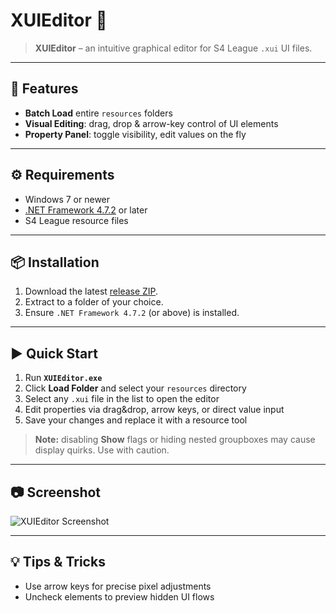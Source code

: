 # XUIEditor 🎨

> **XUIEditor** – an intuitive graphical editor for S4 League `.xui` UI files.

---

## 🚀 Features

- **Batch Load** entire `resources` folders
- **Visual Editing**: drag, drop & arrow-key control of UI elements
- **Property Panel**: toggle visibility, edit values on the fly

---

## ⚙️ Requirements

- Windows 7 or newer
- [.NET Framework 4.7.2](https://dotnet.microsoft.com/download/dotnet-framework) or later
- S4 League resource files

---

## 📦 Installation

1. Download the latest [release ZIP](https://github.com/Dekirai/XUIEditor/releases).
2. Extract to a folder of your choice.
3. Ensure `.NET Framework 4.7.2` (or above) is installed.

---

## ▶️ Quick Start

1. Run **`XUIEditor.exe`**
2. Click **Load Folder** and select your `resources` directory
3. Select any `.xui` file in the list to open the editor
4. Edit properties via drag&drop, arrow keys, or direct value input
5. Save your changes and replace it with a resource tool

> **Note:** disabling **Show** flags or hiding nested groupboxes may cause display quirks. Use with caution.

---

## 📷 Screenshot

![XUIEditor Screenshot](https://i.imgur.com/0UK4va8.png)

---

## 💡 Tips & Tricks

- Use arrow keys for precise pixel adjustments
- Uncheck elements to preview hidden UI flows

